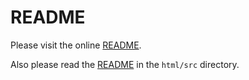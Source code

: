 # README
Please visit the online [README](https://github.com/PerryAsleep/Fumen/blob/master/StepManiaChartGenerator/README.md).

Also please read the [README](html/src/README.md) in the `html/src` directory.